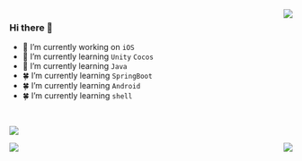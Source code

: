 

<img align="right" src="https://github-profile-trophy.vercel.app/?username=guojunliu&column=3&row=2&margin-w=15" />



### Hi there 👋

- 🔭 I’m currently working on `iOS`
- 🌱 I’m currently learning `Unity` `Cocos`
- 🌿 I’m currently learning `Java` 
- 🍀 I’m currently learning `SpringBoot` 
- 🍀 I’m currently learning `Android`
- 🍀 I’m currently learning `shell`

<br>

![](https://raw.githubusercontent.com/thinkingthigh/thinkingthigh/main/assets/github-contribution-grid-snake.svg)


<a href="https://github.com/anuraghazra/convoychat">
  <img align="center" src="https://github-readme-stats.vercel.app/api/top-langs/?username=guojunliu&layout=compact" />
</a>
<a href="https://github.com/anuraghazra/github-readme-stats">
  <img align="right" src="https://github-readme-stats.vercel.app/api?username=guojunliu&count_private&show_icons=true&theme=radical&bg_color=DEG,DD5744,834687&title_color=ffffff&text_color=ffffff" />
</a>

 <!--
### Stargazers over time

[![Stargazers over time](https://starchart.cc/guojunliu/XYUUID.svg)](https://starchart.cc/guojunliu/XYUUID)
-->
